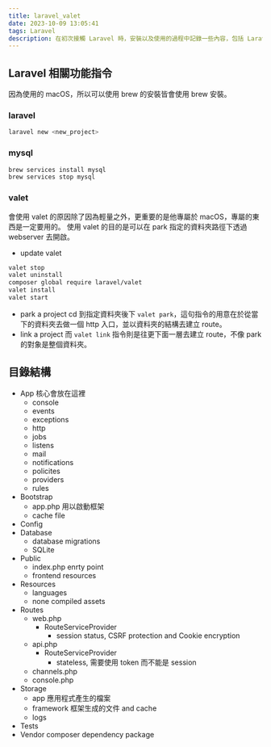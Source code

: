 ```yaml
---
title: laravel_valet
date: 2023-10-09 13:05:41
tags: Laravel
description: 在初次接觸 Laravel 時，安裝以及使用的過程中記錄一些內容，包括 Laravel 相關功能指令、目錄結構、以及一些常用的套件。
---
```

## Laravel 相關功能指令
因為使用的 macOS，所以可以使用 brew 的安裝皆會使用 brew 安裝。

### laravel
```zsh
laravel new <new_project>
```

### mysql
```zsh
brew services install mysql
brew services stop mysql
```

### valet
會使用 valet 的原因除了因為輕量之外，更重要的是他專屬於 macOS，專屬的東西是一定要用的。
使用 valet 的目的是可以在 park 指定的資料夾路徑下透過 webserver 去開啟。
- update valet
```zsh
valet stop
valet uninstall
composer global require laravel/valet
valet install
valet start
```
- park a project
cd 到指定資料夾後下 `valet park`，這句指令的用意在於從當下的資料夾去做一個 http 入口，並以資料夾的結構去建立 route。
- link a project
而 `valet link` 指令則是往更下面一層去建立 route，不像 park 的對象是整個資料夾。

## 目錄結構
- App 核心會放在這裡
  - console
  - events
  - exceptions
  - http
  - jobs
  - listens
  - mail
  - notifications
  - policites
  - providers
  - rules
- Bootstrap
  - app.php 用以啟動框架
  - cache file
- Config
- Database
  - database migrations
  - SQLite
- Public
  - index.php enrty point
  - frontend resources
- Resources
  - languages
  - none compiled assets
- Routes
  - web.php
    - RouteServiceProvider
      - session status, CSRF protection and Cookie encryption
  - api.php
    - RouteServiceProvider
      - stateless, 需要使用 token 而不能是 session
  - channels.php
  - console.php
- Storage
  - app 應用程式產生的檔案
  - framework 框架生成的文件 and cache
  - logs
- Tests 
- Vendor composer dependency package
